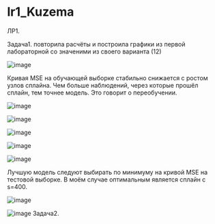 # lr1_Kuzema
ЛР1.

Задача1. повторила расчёты и построила графики из первой лабораторной со значеними из своего варианта (12)

![image](https://user-images.githubusercontent.com/93768556/193822005-b331735b-2b2b-4736-8264-acd05f274766.png)
 
 Кривая MSE на обучающей выборке стабильно снижается с ростом узлов сплайна. Чем больше наблюдений, через которые прошёл сплайн, тем точнее модель. Это говорит о переобучении. 

![image](https://user-images.githubusercontent.com/93768556/193822743-131c3e8a-b7bc-4f59-a96a-8597f76cbb41.png)

![image](https://user-images.githubusercontent.com/93768556/193822773-0f092cc3-2d86-48bf-8b1c-2b56363884cc.png)

![image](https://user-images.githubusercontent.com/93768556/193822851-e835516b-df4d-4b1b-810c-8d6c63fc0791.png)

![image](https://user-images.githubusercontent.com/93768556/193822878-8fb4d8e3-f82e-4975-92b8-ae78d776390d.png)

![image](https://user-images.githubusercontent.com/93768556/193823049-05482f22-0b2e-4ad4-a9ad-a7d47222c7ca.png)

Лучшую модель следуют выбирать по минимуму на кривой MSE на тестовой выборке. В моём случае оптимальным является сплайн с s=400.

![image](https://user-images.githubusercontent.com/93768556/193823115-ad5f436e-8ae4-425a-b12e-f223c917efe5.png)

![image](https://user-images.githubusercontent.com/93768556/193823302-8d8a4521-54b3-40c4-9284-08bf3080ff67.png)
Задача2.
